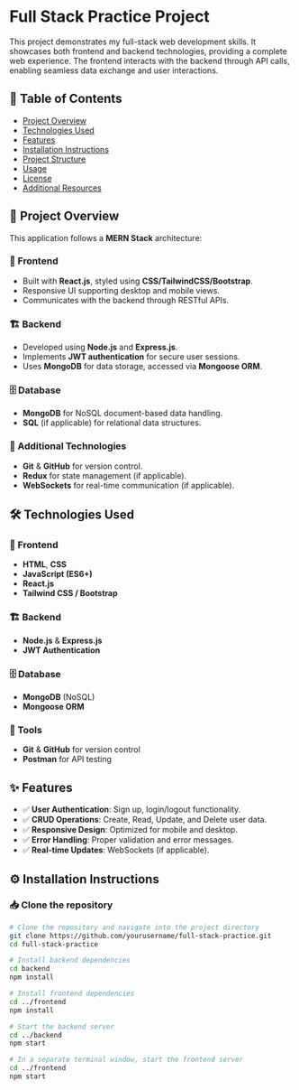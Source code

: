 # Full Stack Practice Project

This project demonstrates my full-stack web development skills. It showcases both frontend and backend technologies, providing a complete web experience. The frontend interacts with the backend through API calls, enabling seamless data exchange and user interactions.

## 📌 Table of Contents
- [Project Overview](#project-overview)
- [Technologies Used](#technologies-used)
- [Features](#features)
- [Installation Instructions](#installation-instructions)
- [Project Structure](#project-structure)
- [Usage](#usage)
- [License](#license)
- [Additional Resources](#additional-resources)

## 📖 Project Overview

This application follows a **MERN Stack** architecture:

### 🎨 Frontend
- Built with **React.js**, styled using **CSS/TailwindCSS/Bootstrap**.
- Responsive UI supporting desktop and mobile views.
- Communicates with the backend through RESTful APIs.

### 🏗️ Backend
- Developed using **Node.js** and **Express.js**.
- Implements **JWT authentication** for secure user sessions.
- Uses **MongoDB** for data storage, accessed via **Mongoose ORM**.

### 🗄️ Database
- **MongoDB** for NoSQL document-based data handling.
- **SQL** (if applicable) for relational data structures.

### 🔧 Additional Technologies
- **Git** & **GitHub** for version control.
- **Redux** for state management (if applicable).
- **WebSockets** for real-time communication (if applicable).

## 🛠️ Technologies Used

### 🎨 Frontend
- **HTML**, **CSS**
- **JavaScript (ES6+)**
- **React.js**
- **Tailwind CSS / Bootstrap**

### 🏗️ Backend
- **Node.js** & **Express.js**
- **JWT Authentication**

### 🗄️ Database
- **MongoDB** (NoSQL)
- **Mongoose ORM**

### 🔧 Tools
- **Git** & **GitHub** for version control
- **Postman** for API testing

## ✨ Features

- ✅ **User Authentication**: Sign up, login/logout functionality.
- ✅ **CRUD Operations**: Create, Read, Update, and Delete user data.
- ✅ **Responsive Design**: Optimized for mobile and desktop.
- ✅ **Error Handling**: Proper validation and error messages.
- ✅ **Real-time Updates**: WebSockets (if applicable).

## ⚙️ Installation Instructions

### 📥 Clone the repository
```bash
# Clone the repository and navigate into the project directory
git clone https://github.com/yourusername/full-stack-practice.git
cd full-stack-practice

# Install backend dependencies
cd backend
npm install

# Install frontend dependencies
cd ../frontend
npm install

# Start the backend server
cd ../backend
npm start

# In a separate terminal window, start the frontend server
cd ../frontend
npm start
